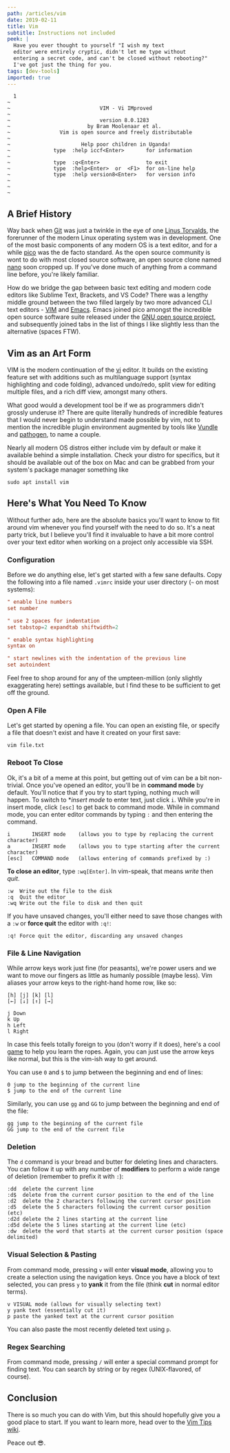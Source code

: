 ```yaml
---
path: /articles/vim
date: 2019-02-11
title: Vim
subtitle: Instructions not included
peek: |
  Have you ever thought to yourself "I wish my text
  editor were entirely cryptic, didn't let me type without
  entering a secret code, and can't be closed without rebooting?"
  I've got just the thing for you.
tags: [dev-tools]
imported: true
---
```


```
  1
~
~                             VIM - Vi IMproved
~
~                             version 8.0.1283
~                         by Bram Moolenaar et al.
~                Vim is open source and freely distributable
~
~                       Help poor children in Uganda!
~              type  :help iccf<Enter>       for information
~
~              type  :q<Enter>               to exit
~              type  :help<Enter>  or  <F1>  for on-line help
~              type  :help version8<Enter>   for version info
~
~
~
```

## A Brief History

Way back when [Git](https://en.wikipedia.org/wiki/Git) was just a twinkle in the eye of one
[Linus Torvalds](https://en.wikipedia.org/wiki/Linus_Torvalds), the forerunner of the modern Linux
operating system was in development. One of the most basic components of any modern OS is a text
editor, and for a while [pico](<https://en.wikipedia.org/wiki/Pico_(text_editor)>) was the de facto
standard. As the open source community is wont to do with most closed source software, an open
source clone named [nano](https://www.nano-editor.org/) soon cropped up. If you've done much of
anything from a command line before, you're likely familiar.

How do we bridge the gap between basic text editing and modern code editors like Sublime Text,
Brackets, and VS Code? There was a lengthy middle ground between the two filled largely by two
more advanced CLI text editors - [VIM](https://www.vim.org/) and [Emacs](https://www.gnu.org/software/emacs/). Emacs joined pico amongst the incredible open source software suite released
under the [GNU open source project](https://www.gnu.org/gnu/thegnuproject.en.html), and subsequently
joined tabs in the list of things I like slightly less than the alternative (spaces FTW).

## Vim as an Art Form

VIM is the modern continuation of the [vi](https://en.wikipedia.org/wiki/Vi) editor. It builds on the
existing feature set with additions such as multilanguage support (syntax highlighting and code
folding), advanced undo/redo, split view for editing multiple files, and a rich diff view, amongst
many others.

What good would a development tool be if we as programmers didn't grossly underuse it? There are
quite literally hundreds of incredible features that I would never begin to understand made possible
by vim, not to mention the incredible plugin environment augmented by tools like
[Vundle](https://github.com/VundleVim/Vundle.vim) and [pathogen](https://github.com/tpope/vim-pathogen), to name a couple.

Nearly all modern OS distros either include vim by default or make it available behind a simple
installation. Check your distro for specifics, but it should be available out of the box on Mac
and can be grabbed from your system's package manager something like

```
sudo apt install vim
```

## Here's What You Need To Know

Without further ado, here are the absolute basics you'll want to know to flit around vim whenever
you find yourself with the need to do so. It's a neat party trick, but I believe you'll find it
invaluable to have a bit more control over your text editor when working on a project only
accessible via SSH.

### Configuration

Before we do anything else, let's get started with a few sane defaults. Copy the following into a
file named `.vimrc` inside your user directory (`~` on most systems):

```rc
" enable line numbers
set number

" use 2 spaces for indentation
set tabstop=2 expandtab shiftwidth=2

" enable syntax highlighting
syntax on

" start newlines with the indentation of the previous line
set autoindent
```

Feel free to shop around for any of the umpteen-million (only slightly exaggerating here) settings
available, but I find these to be sufficient to get off the ground.

### Open A File

Let's get started by opening a file. You can open an existing file, or specify a file that doesn't
exist and have it created on your first save:

```
vim file.txt
```

### Reboot To Close

Ok, it's a bit of a meme at this point, but getting out of vim can be a bit non-trivial. Once
you've opened an editor, you'll be in **command mode** by default. You'll notice that if you
try to start typing, nothing much will happen. To switch to \*_insert mode_ to enter text, just
click `i`. While you're in insert mode, click `[esc]` to get back to command mode. While in
command mode, you can enter editor commands by typing `:` and then entering the command.

```
i       INSERT mode    (allows you to type by replacing the current character)
a       INSERT mode    (allows you to type starting after the current character)
[esc]   COMMAND mode   (allows entering of commands prefixed by :)
```

**To close an editor**, type `:wq[Enter]`. In vim-speak, that means _write_ then _quit_.

```
:w  Write out the file to the disk
:q  Quit the editor
:wq Write out the file to disk and then quit
```

If you have unsaved changes, you'll either need to save those changes with a `:w` or **force quit**
the editor with `:q!`:

```
:q! Force quit the editor, discarding any unsaved changes
```

### File & Line Navigation

While arrow keys work just fine (for peasants), we're power users and we want to move our fingers
as little as humanly possible (maybe less). Vim aliases your arrow keys to the right-hand home row,
like so:

```
[h] [j] [k] [l]
[←] [↓] [↑] [→]

j Down
k Up
h Left
l Right
```

In case this feels totally foreign to you (don't worry if it does), here's a cool
[game](https://vim-adventures.com/) to help you learn the ropes. Again, you can just use the arrow
keys like normal, but this is the vim-ish way to get around.

You can use `0` and `$` to jump between the beginning and end of lines:

```
0 jump to the beginning of the current line
$ jump to the end of the current line
```

Similarly, you can use `gg` and `GG` to jump between the beginning and end of the file:

```
gg jump to the beginning of the current file
GG jump to the end of the current file
```

### Deletion

The `d` command is your bread and butter for deleting lines and characters. You can follow it up
with any number of **modifiers** to perform a wide range of deletion (remember to prefix it with
`:`):

```
:dd  delete the current line
:d$  delete from the current cursor position to the end of the line
:d2  delete the 2 characters following the current cursor position
:d5  delete the 5 characters following the current cursor position (etc)
:d2d delete the 2 lines starting at the current line
:d5d delete the 5 lines starting at the current line (etc)
:dw  delete the word that starts at the current cursor position (space delimited)
```

### Visual Selection & Pasting

From command mode, pressing `v` will enter **visual mode**, allowing you to create a selection
using the navigation keys. Once you have a block of text selected, you can press `y` to **yank**
it from the file (think **cut** in normal editor terms).

```
v VISUAL mode (allows for visually selecting text)
y yank text (essentially cut it)
p paste the yanked text at the current cursor position
```

You can also paste the most recently deleted text using `p`.

### Regex Searching

From command mode, pressing `/` will enter a special command prompt for finding text. You can search
by string or by regex (UNIX-flavored, of course).

## Conclusion

There is so much you can do with Vim, but this should hopefully give you a good place to start. If
you want to learn more, head over to the [Vim Tips wiki](http://vim.wikia.com/wiki/Best_Vim_Tips).

Peace out 😎.
